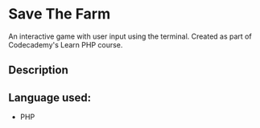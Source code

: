 # Save The Farm
An interactive game with user input using the terminal. Created as part of Codecademy's Learn PHP course.

## Description


## Language used:
* PHP




